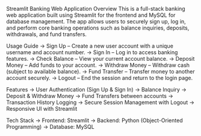 Streamlit Banking Web Application
Overview
This is a full-stack banking web application built using Streamlit for the frontend and MySQL for database management. The app allows users to securely sign up, log in, and perform core banking operations such as balance inquiries, deposits, withdrawals, and fund transfers.

Usage Guide
-> Sign Up – Create a new user account with a unique username and account number.
-> Sign In – Log in to access banking features.
-> Check Balance – View your current account balance.
-> Deposit Money – Add funds to your account.
-> Withdraw Money – Withdraw cash (subject to available balance).
-> Fund Transfer – Transfer money to another account securely.
-> Logout – End the session and return to the login page.


Features
-> User Authentication (Sign Up & Sign In)
-> Balance Inquiry
-> Deposit & Withdraw Money
-> Fund Transfers between accounts
-> Transaction History Logging
-> Secure Session Management with Logout
-> Responsive UI with Streamlit

Tech Stack
-> Frontend: Streamlit
-> Backend: Python (Object-Oriented Programming)
-> Database: MySQL
